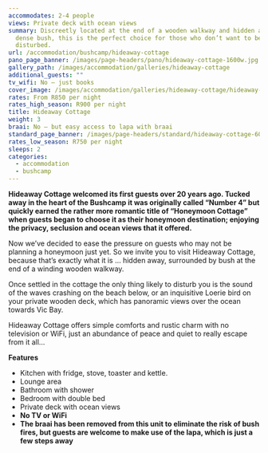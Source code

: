 ```yaml
---
accommodates: 2-4 people
views: Private deck with ocean views
summary: Discreetly located at the end of a wooden walkway and hidden amongst
  dense bush, this is the perfect choice for those who don’t want to be
  disturbed.
url: /accommodation/bushcamp/hideaway-cottage
pano_page_banner: /images/page-headers/pano/hideaway-cottage-1600w.jpg
gallery_path: /images/accommodation/galleries/hideaway-cottage
additional_guests: ""
tv_wifi: No – just books
cover_image: /images/accommodation/galleries/hideaway-cottage/hideaway-cottage-03-480w.jpg
rates: From R850 per night
rates_high_season: R900 per night
title: Hideaway Cottage
weight: 3
braai: No – but easy access to lapa with braai
standard_page_banner: /images/page-headers/standard/hideaway-cottage-600w.jpg
rates_low_season: R750 per night
sleeps: 2
categories:
  - accommodation
  - bushcamp
---
```

**Hideaway Cottage welcomed its first guests over 20 years ago. Tucked away in the heart of the Bushcamp it was originally called “Number 4” but quickly earned the rather more romantic title of “Honeymoon Cottage” when guests began to choose it as their honeymoon destination; enjoying the privacy, seclusion and ocean views that it offered.**

Now we’ve decided to ease the pressure on guests who may not be planning a honeymoon just yet. So we invite you to visit Hideaway Cottage, because that’s exactly what it is … hidden away, surrounded by bush at the end of a winding wooden walkway. 

Once settled in the cottage the only thing likely to disturb you is the sound of the waves crashing on the beach below, or an inquisitive Loerie bird on your private wooden deck, which has panoramic views over the ocean towards Vic Bay.

Hideaway Cottage offers simple comforts and rustic charm with no television or WiFi, just an abundance of peace and quiet to really escape from it all…

**Features**

* Kitchen with fridge, stove, toaster and kettle.
* Lounge area
* Bathroom with shower
* Bedroom with double bed
* Private deck with ocean views
* **No TV or WiFi**
* **The braai has been removed from this unit to eliminate the risk of bush fires, but guests are welcome to make use of the lapa, which is just a few steps away**